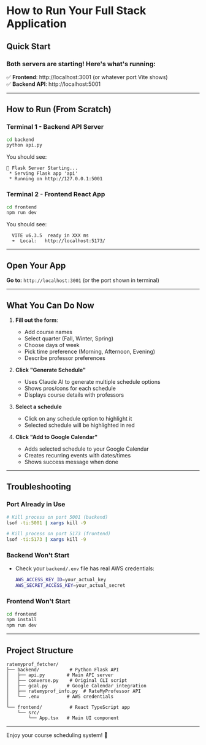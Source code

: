 # How to Run Your Full Stack Application

## Quick Start

### Both servers are starting! Here's what's running:

✅ **Frontend**: http://localhost:3001 (or whatever port Vite shows)  
✅ **Backend API**: http://localhost:5001

---

## How to Run (From Scratch)

### Terminal 1 - Backend API Server
```bash
cd backend
python api.py
```

You should see:
```
🚀 Flask Server Starting...
 * Serving Flask app 'api'
 * Running on http://127.0.0.1:5001
```

### Terminal 2 - Frontend React App
```bash
cd frontend
npm run dev
```

You should see:
```
  VITE v6.3.5  ready in XXX ms
  ➜  Local:   http://localhost:5173/
```

---

## Open Your App

**Go to:** `http://localhost:3001` (or the port shown in terminal)

---

## What You Can Do Now

1. **Fill out the form**:
   - Add course names
   - Select quarter (Fall, Winter, Spring)
   - Choose days of week
   - Pick time preference (Morning, Afternoon, Evening)
   - Describe professor preferences

2. **Click "Generate Schedule"**
   - Uses Claude AI to generate multiple schedule options
   - Shows pros/cons for each schedule
   - Displays course details with professors

3. **Select a schedule**
   - Click on any schedule option to highlight it
   - Selected schedule will be highlighted in red

4. **Click "Add to Google Calendar"**
   - Adds selected schedule to your Google Calendar
   - Creates recurring events with dates/times
   - Shows success message when done

---

## Troubleshooting

### Port Already in Use
```bash
# Kill process on port 5001 (backend)
lsof -ti:5001 | xargs kill -9

# Kill process on port 5173 (frontend)
lsof -ti:5173 | xargs kill -9
```

### Backend Won't Start
- Check your `backend/.env` file has real AWS credentials:
  ```bash
  AWS_ACCESS_KEY_ID=your_actual_key
  AWS_SECRET_ACCESS_KEY=your_actual_secret
  ```

### Frontend Won't Start
```bash
cd frontend
npm install
npm run dev
```

---

## Project Structure

```
ratemyprof_fetcher/
├── backend/           # Python Flask API
│   ├── api.py        # Main API server
│   ├── converse.py    # Original CLI script
│   ├── gcal.py       # Google Calendar integration
│   ├── ratemyprof_info.py  # RateMyProfessor API
│   └── .env          # AWS credentials
│
└── frontend/          # React TypeScript app
    └── src/
        └── App.tsx   # Main UI component
```

---

Enjoy your course scheduling system! 🎉

